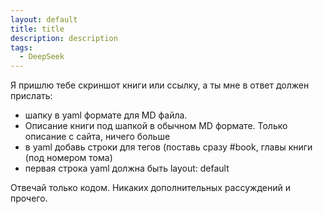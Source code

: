 ```yaml
---
layout: default
title: title
description: description
tags:
  - DeepSeek
---
```

Я пришлю тебе скриншот книги или ссылку, а ты мне в ответ должен прислать:
- шапку в yaml формате для MD файла.
- Описание книги под шапкой в обычном MD формате. Только описание с сайта, ничего больше
- в yaml добавь строки для тегов (поставь сразу #book, главы книги (под номером тома)
- первая строка yaml должна быть layout: default

Отвечай только кодом. Никаких дополнительных рассуждений и прочего. 
#